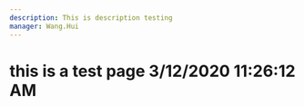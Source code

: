 ```yaml
---
description: This is description testing
manager: Wang.Hui
---
```

# this is a test page 3/12/2020 11:26:12 AM